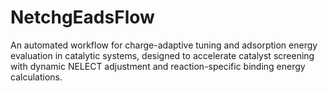 # NetchgEadsFlow
An automated workflow for charge-adaptive tuning and adsorption energy evaluation in catalytic systems, designed to accelerate catalyst screening with dynamic NELECT adjustment and reaction-specific binding energy calculations.
